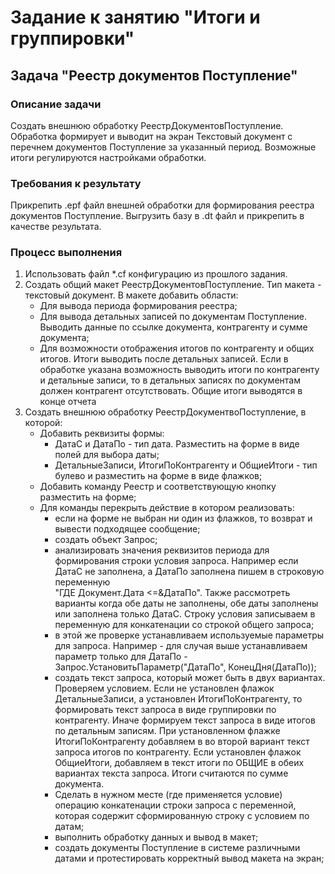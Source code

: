 # Задание к занятию "Итоги и группировки"

## Задача "Реестр документов Поступление"

### Описание задачи

Создать внешнюю обработку РеестрДокументовПоступление. Обработка формирует и выводит на экран Текстовый документ с перечнем документов Поступление за указанный период. Возможные итоги регулируются настройками обработки.

### Требования к результату

Прикрепить .epf файл внешней обработки для формирования реестра документов Поступление. Выгрузить базу в .dt файл и прикрепить в качестве результата.

### Процесс выполнения

1. Использовать файл *.cf конфигурацию из прошлого задания. 
2. Создать общий макет РеестрДокументовПоступление. Тип макета - текстовый документ. В макете добавить области:
    * Для вывода периода формирования реестра;
    * Для вывода детальных записей по документам Поступление. Выводить данные по ссылке документа, контрагенту и сумме документа;
    * Для возможности отображения итогов по контрагенту и общих итогов. Итоги выводить после детальных записей. Если в обработке указана возможность выводить итоги по контрагенту 
      и детальные записи, то в детальных записях по документам должен контрагент отсутствовать. Общие итоги выводятся в конце отчета       
3. Создать внешнюю обработку РеестрДокументвоПоступление, в которой:
    * Добавить реквизиты формы:
      - ДатаС и ДатаПо - тип дата. Разместить на форме в виде полей для выбора даты;  
      - ДетальныеЗаписи, ИтогиПоКонтрагенту и ОбщиеИтоги - тип булево и разместить на форме в виде флажков; 
    * Добавить команду Реестр и соответствующую кнопку разместить на форме;
    * Для команды перекрыть действие в котором реализовать:
      - если на форме не выбран ни один из флажков, то возврат и вывести подходящее сообщение;
      - создать объект Запрос;
      - анализировать значения реквизитов периода для формирования строки условия запроса. Например если ДатаС не заполнена, а ДатаПо заполнена пишем в строковую переменную   
        "ГДЕ Документ.Дата <=&ДатаПо".  Также рассмотреть варианты когда обе даты не заполнены, обе даты заполнены или заполнена только ДатаС. Строку условия записываем в   
        переменную для конкатенации со строкой общего запроса;
      - в этой же проверке устанавливаем используемые параметры для запроса. Например - для случая выше устанавливаем параметр только для ДатаПо -    
        Запрос.УстановитьПараметр("ДатаПо", КонецДня(ДатаПо));  
      - создать текст запроса, который может быть в двух вариантах. Проверяем условием. Если не установлен флажок ДетальныеЗаписи, а установлен ИтогиПоКонтрагенту, то 
        формировать текст запроса в виде группировки по контрагенту. Иначе формируем текст запроса в виде итогов по детальным записям. При установленном флажке 
        ИтогиПоКонтрагенту добавляем в во второй вариант текст запроса итогов по контрагенту. 
        Если установлен флажок ОбщиеИтоги, добавляем в текст итоги по ОБЩИЕ в обеих вариантах текста запроса. Итоги считаются по сумме документа.          
      - Сделать в нужном месте (где применяется условие) операцию конкатенации строки запроса с переменной, которая содержит сформированную строку с условием по датам;  
      - выполнить обработку данных и вывод в макет;
      - создать документы Поступление в системе различными датами и протестировать корректный вывод макета на экран;
